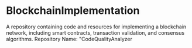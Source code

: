 # BlockchainImplementation
A repository containing code and resources for implementing a blockchain network, including smart contracts, transaction validation, and consensus algorithms.  Repository Name: "CodeQualityAnalyzer
